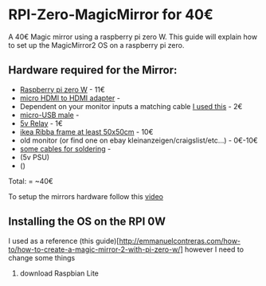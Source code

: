 # RPI-Zero-MagicMirror for 40€
A  40€ Magic mirror using a raspberry pi zero W.
This guide will explain how to set up the MagicMirror2 OS on a raspberry pi zero.

## Hardware required for the Mirror:

  * [Raspberry pi zero W](https://www.berrybase.de/raspberry-pi-zero-w) - 11€
  * [micro HDMI to HDMI adapter]() - 
  * Dependent on your monitor inputs a matching cable [I used this](https://www.aliexpress.com/item/33014827860.html?spm=a2g0s.9042311.0.0.27424c4dyB0J72) - 2€
  * [micro-USB male]() - 
  * [5v Relay](https://www.aliexpress.com/item/32969889587.html?spm=a2g0o.productlist.0.0.12d12f09ujISno&algo_pvid=617edfee-1041-4329-b242-70a5c9148285&algo_expid=617edfee-1041-4329-b242-70a5c9148285-1&btsid=0ab50f6215867803297066531e46cc&ws_ab_test=searchweb0_0,searchweb201602_,searchweb201603_) - 1€
  * [ikea Ribba frame at least 50x50cm](https://www.ikea.com/de/de/cat/ribba-serie-16456/) - 10€
  * old monitor (or find one on ebay kleinanzeigen/craigslist/etc...) - 0€-10€
  * [some cables for soldering]() - 
  * (5v PSU)
  * ()

Total:  = ~40€

To setup the mirrors hardware follow this [video](www.youtube.com)

## Installing the OS on the RPI 0W

I used as a reference (this guide)[http://emmanuelcontreras.com/how-to/how-to-create-a-magic-mirror-2-with-pi-zero-w/] however I need to change some things

1. download Raspbian Lite
